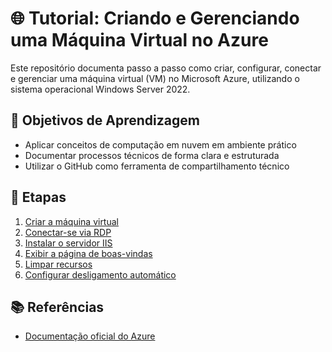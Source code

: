 # 🌐 Tutorial: Criando e Gerenciando uma Máquina Virtual no Azure

Este repositório documenta passo a passo como criar, configurar, conectar e gerenciar uma máquina virtual (VM) no Microsoft Azure, utilizando o sistema operacional Windows Server 2022.

## 🧠 Objetivos de Aprendizagem

- Aplicar conceitos de computação em nuvem em ambiente prático
- Documentar processos técnicos de forma clara e estruturada
- Utilizar o GitHub como ferramenta de compartilhamento técnico

## 📌 Etapas

1. [Criar a máquina virtual](passos/01-criar-vm.md)
2. [Conectar-se via RDP](passos/02-conectar-vm.md)
3. [Instalar o servidor IIS](passos/03-instalar-iis.md)
4. [Exibir a página de boas-vindas](passos/04-exibir-site.md)
5. [Limpar recursos](passos/05-gerenciar-recursos.md)
6. [Configurar desligamento automático](passos/06-desligamento-automatico.md)


## 📚 Referências

- [Documentação oficial do Azure](https://learn.microsoft.com/pt-br/azure/virtual-machines/)
